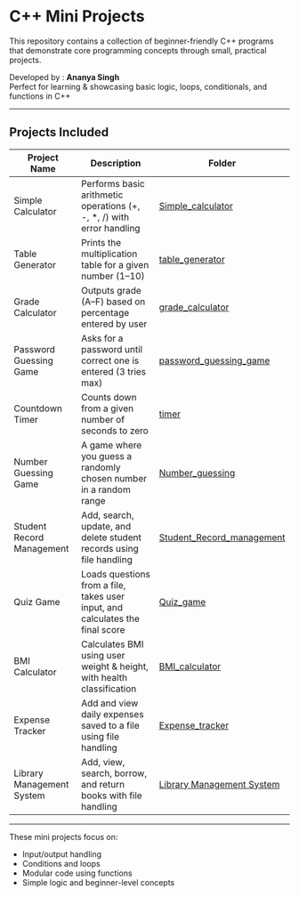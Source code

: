 # C++ Mini Projects

This repository contains a collection of beginner-friendly C++ programs that demonstrate core programming concepts through small, practical projects.

Developed by : **Ananya Singh**  
Perfect for learning & showcasing basic logic, loops, conditionals, and functions in C++

---

## Projects Included

| Project Name              | Description                                                                   | Folder                                                             |
|---------------------------|-------------------------------------------------------------------------------|--------------------------------------------------------------------|
| Simple Calculator         | Performs basic arithmetic operations (+, -, *, /) with error handling         | [Simple_calculator](./Simple_calculator)                           |
| Table Generator           | Prints the multiplication table for a given number (1–10)                     | [table_generator](./table_generator)                               |
| Grade Calculator          | Outputs grade (A–F) based on percentage entered by user                       | [grade_calculator](./grade_calculator)                             |
| Password Guessing Game    | Asks for a password until correct one is entered (3 tries max)                | [password_guessing_game](./password_guessing_game)                 |
| Countdown Timer           | Counts down from a given number of seconds to zero                            | [timer](./timer)                                                   |
| Number Guessing Game      | A game where you guess a randomly chosen number in a random range             |  [Number_guessing](./Number_guessing)                              |
| Student Record Management | Add, search, update, and delete student records using file handling           | [Student_Record_management](./Student_Record_management)           |
| Quiz Game                 | Loads questions from a file, takes user input, and calculates the final score | [Quiz_game](./Quiz_game)                                           |
| BMI Calculator            | Calculates BMI using user weight & height, with health classification         | [BMI_calculator](./BMI_calculator)                                 |
| Expense Tracker           | Add and view daily expenses saved to a file using file handling    | [Expense_tracker](./Expense_tracker)|
|Library Management System | Add, view, search, borrow, and return books with file handling | [Library Management System](./Library_management_system)|

---

These mini projects focus on:
- Input/output handling
- Conditions and loops
- Modular code using functions
- Simple logic and beginner-level concepts


